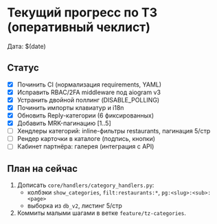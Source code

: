 # Текущий прогресс по ТЗ (оперативный чеклист)

Дата: $(date)

## Статус
- [x] Починить CI (нормализация requirements, YAML)
- [x] Исправить RBAC/2FA middleware под aiogram v3
- [x] Устранить двойной поллинг (DISABLE_POLLING)
- [x] Починить импорты клавиатур и i18n
- [x] Обновить Reply-категории (6 фиксированных)
- [x] Добавить MRK-пагинацию [1..5]
- [ ] Хендлеры категорий: inline-фильтры restaurants, пагинация 5/стр
- [ ] Рендер карточки в каталоге (подпись, кнопки)
- [ ] Кабинет партнёра: галерея (интеграция с API)

## План на сейчас
1. Дописать `core/handlers/category_handlers.py`: 
   - колбэки `show_categories`, `filt:restaurants:*`, `pg:<slug>:<sub>:<page>`
   - выборка из `db_v2`, листинг 5/стр
2. Коммиты малыми шагами в ветке `feature/tz-categories`.

